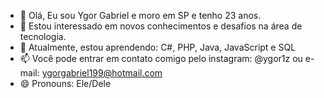 - 👋 Olá, Eu sou Ygor Gabriel e moro em SP e tenho 23 anos.
- 👀 Estou interessado em novos conhecimentos e desafios na área de tecnologia.
- 🌱 Atualmente, estou aprendendo: C#, PHP, Java, JavaScript e SQL
- 📫 Você pode entrar em contato comigo pelo instagram: @ygor1z ou e-mail: ygorgabriel199@hotmail.com
- 😄 Pronouns: Ele/Dele


<!---
ygor1z/ygor1z is a ✨ special ✨ repository because its `README.md` (this file) appears on your GitHub profile.
You can click the Preview link to take a look at your changes.
--->
